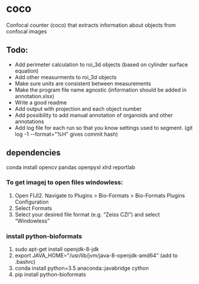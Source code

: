 # coco
Confocal counter (coco) that extracts information about objects from confocal images

## Todo: 
- Add perimeter calculation to roi_3d objects (based on cylinder surface equation)
- Add other measurments to roi_3d objects
- Make sure units are consistent between measurements
- Make the program file name agnostic (information should be added in annotation.xlsx)
- Write a good readme
- Add output with projection and each object number
- Add possibility to add manual annotation of organoids and other annotations
- Add log file for each run so that you know settings used to segment. (git log -1 --format="%H" gives commit hash)


## dependencies
conda install opencv pandas openpyxl xlrd reportlab

### To get imagej to open files windowless: 
1. Open FIJI2. Navigate to Plugins > Bio-Formats > Bio-Formats Plugins Configuration
3. Select Formats
4. Select your desired file format (e.g. “Zeiss CZI”) and select “Windowless”

### install python-bioformats
1. sudo apt-get install openjdk-8-jdk
2. export JAVA_HOME="/usr/lib/jvm/java-8-openjdk-amd64" (add to .bashrc)
3. conda install python=3.5 anaconda::javabridge cython
4. pip install python-bioformats
